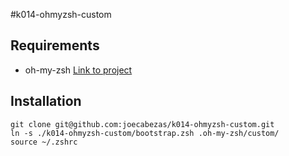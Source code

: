 #k014-ohmyzsh-custom

## Requirements

* oh-my-zsh [Link to project](https://github.com/robbyrussell/oh-my-zsh)

## Installation

```
git clone git@github.com:joecabezas/k014-ohmyzsh-custom.git
ln -s ./k014-ohmyzsh-custom/bootstrap.zsh .oh-my-zsh/custom/
source ~/.zshrc
```
